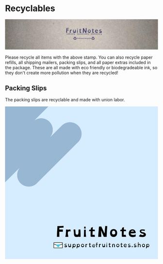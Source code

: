 # Recyclables

![The stamp on all FruitNotes paper products proclaiming that they are recyclable](../assets/images/fruitnotes_stamp_wide.png)

Please recycle all items with the above stamp. You can also recycle paper refills, all shipping mailers, packing slips, and all paper extras included in the package. These are all made with eco friendly or biodegradeable ink, so they don't create more pollution when they are recycled!

## Packing Slips

The packing slips are recyclable and made with union labor.

![A packing slip with a blue swish, the Fruit Notes logo, and the support email support at fruit notes dot shop](../assets/images/fruitnotes_packslip_front.png)

